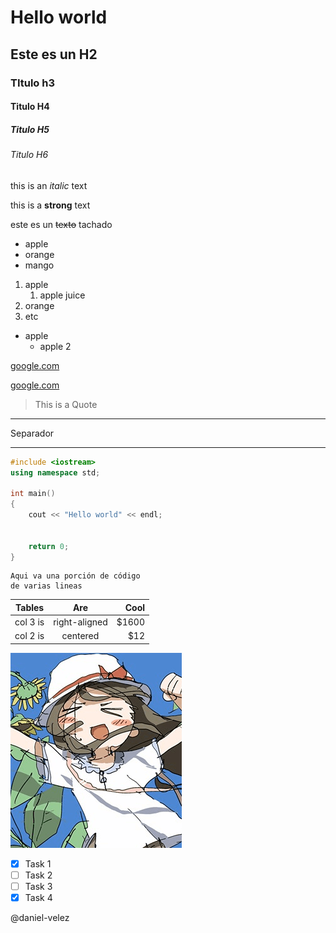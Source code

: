 <!-- Encabezados -->
# Hello world
## Este es un H2
### TItulo h3
#### Titulo H4
##### Titulo H5
###### Titulo H6    

<!-- Italic -->
this is an *italic* text 

<!-- Strong -->
this is a **strong** text

<!-- Strikethrough -->
este es un ~~texto~~ tachado

<!-- UnOrder list -->
* apple
* orange
* mango

<!-- Order list -->

1. apple
    1. apple juice 
2. orange
3. etc

<!-- subitems -->
* apple
    * apple 2


<!-- Enlaces -->
[google.com](https://www.google.com)

[google.com](https://www.google.com "Custom title")

<!-- Cita -->
> This is a Quote

---
Separador 
___


```c++
#include <iostream>
using namespace std;

int main()
{
    cout << "Hello world" << endl;


    return 0;
}

```

```
Aqui va una porción de código
de varias lineas
```

<!-- Tablas -->

| Tables    | Are           | Cool      |
| --------- |:-------------:| ---------:|
| col 3 is  | right-aligned | $1600     |
| col 2 is  | centered      | $12       |


<!-- Imágenes -->
![tmkz post](git.png "tkmz posting")

<!-- Github markdown -->
* [x] Task 1 <!-- Tarea realizada -->
* [ ] Task 2 <!-- Tarea no realizada-->
* [ ] Task 3
* [x] Task 4

<!-- Mencionar a un usuario -->
@daniel-velez
